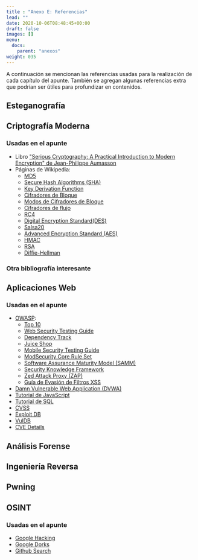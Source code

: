 ```yaml
---
title : "Anexo E: Referencias"
lead: ""
date: 2020-10-06T08:48:45+00:00
draft: false
images: []
menu:
  docs:
    parent: "anexos"
weight: 035
---
```


A continuación se mencionan las referencias usadas para la realización de cada capítulo del apunte. También se agregan algunas referencias extra que podrían ser útiles para profundizar en contenidos.

## Esteganografía

## Criptografía Moderna

### Usadas en el apunte

* Libro ["Serious Cryptography: A Practical Introduction to Modern Encryption" de Jean-Philippe Aumasson](https://www.amazon.com/Serious-Cryptography-Practical-Introduction-Encryption-ebook/dp/B0722MTGQV)
* Páginas de Wikipedia:
  * [MD5](https://en.wikipedia.org/wiki/MD5)
  * [Secure Hash Algorithms (SHA)](https://en.wikipedia.org/wiki/Secure_Hash_Algorithms)
  * [Key Derivation Function](https://en.wikipedia.org/wiki/Key_derivation_function)
  * [Cifradores de Bloque](https://en.wikipedia.org/wiki/Block_cipher)
  * [Modos de Cifradores de Bloque](https://en.wikipedia.org/wiki/Block_cipher_mode_of_operation)
  * [Cifradores de flujo](https://en.wikipedia.org/wiki/Stream_cipher)
  * [RC4](https://en.wikipedia.org/wiki/RC4)
  * [Digital Encryption Standard(DES)](https://en.wikipedia.org/wiki/DES)
  * [Salsa20](https://en.wikipedia.org/wiki/Salsa20)
  * [Advanced Encryption Standard (AES)](https://en.wikipedia.org/wiki/Advanced_Encryption_Standard)
  * [HMAC](https://en.wikipedia.org/wiki/HMAC)
  * [RSA](https://en.wikipedia.org/wiki/RSA_(cryptosystem))
  * [Diffie-Hellman](https://en.wikipedia.org/wiki/Diffie%E2%80%93Hellman_key_exchange)

### Otra bibliografía interesante

## Aplicaciones Web

### Usadas en el apunte

* [OWASP](https://github.com/rapid7/metasploit-framework):
  * [Top 10](https://owasp.org/www-project-top-ten/)
  * [Web Security Testing Guide](https://owasp.org/www-project-web-security-testing-guide/)
  * [Dependency Track](https://owasp.org/www-project-dependency-track/)
  * [Juice Shop](https://owasp.org/www-project-juice-shop/)
  * [Mobile Security Testing Guide](https://owasp.org/www-project-mobile-security-testing-guide/)
  * [ModSecurity Core Rule Set](https://owasp.org/www-project-modsecurity-core-rule-set/)
  * [Software Assurance Maturity Model (SAMM)](https://owasp.org/www-project-samm/)
  * [Security Knowledge Framework](https://owasp.org/www-project-security-knowledge-framework/)
  * [Zed Attack Proxy (ZAP)](https://owasp.org/www-project-zap/)
  * [Guía de Evasión de Filtros XSS](https://owasp.org/www-community/xss-filter-evasion-cheatsheet)
* [Damn Vulnerable Web Application (DVWA)](https://github.com/digininja/DVWA)
* [Tutorial de JavaScript](https://www.w3schools.com/js/DEFAULT.asp)
* [Tutorial de SQL](https://www.w3schools.com/sql/default.asp)
* [CVSS](https://nvd.nist.gov/vuln-metrics/cvss)
* [Exploit DB](https://www.exploit-db.com/)
* [VulDB](https://vuldb.com/)
* [CVE Details](https://www.cvedetails.com/)

## Análisis Forense

## Ingeniería Reversa

## Pwning

## OSINT

### Usadas en el apunte

* [Google Hacking](https://en.wikipedia.org/wiki/Google_hacking)
* [Google Dorks](https://gbhackers.com/latest-google-dorks-list/)
* [Github Search](https://github.com/search/advanced)
